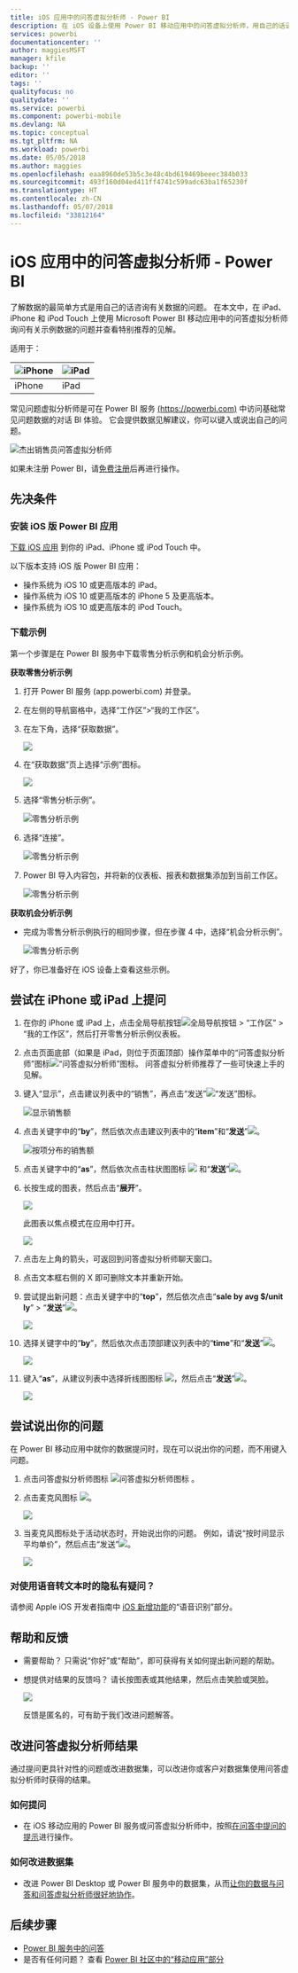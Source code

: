 ```yaml
---
title: iOS 应用中的问答虚拟分析师 - Power BI
description: 在 iOS 设备上使用 Power BI 移动应用中的问答虚拟分析师，用自己的话语来询问有关示例数据的问题。
services: powerbi
documentationcenter: ''
author: maggiesMSFT
manager: kfile
backup: ''
editor: ''
tags: ''
qualityfocus: no
qualitydate: ''
ms.service: powerbi
ms.component: powerbi-mobile
ms.devlang: NA
ms.topic: conceptual
ms.tgt_pltfrm: NA
ms.workload: powerbi
ms.date: 05/05/2018
ms.author: maggies
ms.openlocfilehash: eaa8960de53b5c3e48c4bd619469beeec384b033
ms.sourcegitcommit: 493f160d04ed411ff4741c599adc63ba1f65230f
ms.translationtype: HT
ms.contentlocale: zh-CN
ms.lasthandoff: 05/07/2018
ms.locfileid: "33812164"
---
```

# <a name="qa-virtual-analyst-in-ios-apps---power-bi"></a>iOS 应用中的问答虚拟分析师 - Power BI

了解数据的最简单方式是用自己的话咨询有关数据的问题。 在本文中，在 iPad、iPhone 和 iPod Touch 上使用 Microsoft Power BI 移动应用中的问答虚拟分析师询问有关示例数据的问题并查看特别推荐的见解。 

适用于：

| ![iPhone](media/mobile-apps-ios-qna/iphone-logo-50-px.png) | ![iPad](media/mobile-apps-ios-qna/ipad-logo-50-px.png) |
|:--- |:--- |
| iPhone |iPad |

常见问题虚拟分析师是可在 Power BI 服务 [(https://powerbi.com)](https://powerbi.com) 中访问基础常见问题数据的对话 BI 体验。 它会提供数据见解建议，你可以键入或说出自己的问题。

![杰出销售员问答虚拟分析师](media/mobile-apps-ios-qna/power-bi-ios-q-n-a-top-sale-intro.png)

如果未注册 Power BI，请[免费注册](https://app.powerbi.com/signupredirect?pbi_source=web)后再进行操作。

## <a name="prerequisites"></a>先决条件

### <a name="install-the-power-bi-for-ios-app"></a>安装 iOS 版 Power BI 应用
[下载 iOS 应用](http://go.microsoft.com/fwlink/?LinkId=522062 "从 Apple App Store 下载 iPhone 应用") 到你的 iPad、iPhone 或 iPod Touch 中。

以下版本支持 iOS 版 Power BI 应用：
- 操作系统为 iOS 10 或更高版本的 iPad。
- 操作系统为 iOS 10 或更高版本的 iPhone 5 及更高版本。 
- 操作系统为 iOS 10 或更高版本的 iPod Touch。

### <a name="download-samples"></a>下载示例
第一个步骤是在 Power BI 服务中下载零售分析示例和机会分析示例。

**获取零售分析示例**

1. 打开 Power BI 服务 (app.powerbi.com) 并登录。

2. 在左侧的导航窗格中，选择“工作区”>“我的工作区”。

3. 在左下角，选择“获取数据”。
   
    ![](media/mobile-apps-ios-qna/power-bi-get-data.png)

3. 在“获取数据”页上选择“示例”图标。
   
   ![](media/mobile-apps-ios-qna/power-bi-samples-icon.png)

4. 选择“零售分析示例”。
 
    ![零售分析示例](media/mobile-apps-ios-qna/power-bi-rs.png)
 
8. 选择“连接”。  
  
   ![零售分析示例](media/mobile-apps-ios-qna/retail16.png)
   
5. Power BI 导入内容包，并将新的仪表板、报表和数据集添加到当前工作区。
   
   ![零售分析示例](media/mobile-apps-ios-qna/power-bi-service-retail-sample.png)

**获取机会分析示例**

- 完成为零售分析示例执行的相同步骤，但在步骤 4 中，选择“机会分析示例”。

    ![零售分析示例](media/mobile-apps-ios-qna/power-bi-oa.png)
  
好了，你已准备好在 iOS 设备上查看这些示例。

## <a name="try-asking-questions-on-your-iphone-or-ipad"></a>尝试在 iPhone 或 iPad 上提问
1. 在你的 iPhone 或 iPad 上，点击全局导航按钮![全局导航按钮](media/mobile-ipad-app-get-started/power-bi-iphone-global-nav-button.png) > “工作区” > “我的工作区”，然后打开零售分析示例仪表板。

2. 点击页面底部（如果是 iPad，则位于页面顶部）操作菜单中的“问答虚拟分析师”图标![“问答虚拟分析师”图标](media/mobile-apps-ios-qna/power-bi-ios-q-n-a-icon.png)。
     问答虚拟分析师推荐了一些可快速上手的见解。
3. 键入“显示”，点击建议列表中的“销售”，再点击“发送”![“发送”图标](media/mobile-apps-ios-qna/power-bi-ios-qna-send-icon.png)。

    ![显示销售额](media/mobile-apps-ios-qna/power-bi-ios-q-n-a-show-sales.png)
4. 点击关键字中的“**by**”，然后依次点击建议列表中的“**item**”和“**发送**”![](media/mobile-apps-ios-qna/power-bi-ios-qna-send-icon.png)。

    ![按项分布的销售额](media/mobile-apps-ios-qna/power-bi-ios-q-n-a-sale-by-item.png)
5. 点击关键字中的“**as**”，然后依次点击柱状图图标 ![](media/mobile-apps-ios-qna/power-bi-ios-q-n-a-column-chart-icon.png) 和“**发送**”![](media/mobile-apps-ios-qna/power-bi-ios-qna-send-icon.png)。
6. 长按生成的图表，然后点击“**展开**”。

    ![](media/mobile-apps-ios-qna/power-bi-ios-q-n-a-tap-expand-feedback.png)

    此图表以焦点模式在应用中打开。

    ![](media/mobile-apps-ios-qna/power-bi-ios-q-n-a-expanded-chart.png)
7. 点击左上角的箭头，可返回到问答虚拟分析师聊天窗口。
8. 点击文本框右侧的 X 即可删除文本并重新开始。
9. 尝试提出新问题：点击关键字中的“**top**”，然后依次点击“**sale by avg $/unit ly**” > “**发送**”![](media/mobile-apps-ios-qna/power-bi-ios-qna-send-icon.png)。

    ![](media/mobile-apps-ios-qna/power-bi-ios-q-n-a-top-sale-2.png)
10. 选择关键字中的“**by**”，然后依次点击顶部建议列表中的“**time**”和“**发送**”![](media/mobile-apps-ios-qna/power-bi-ios-qna-send-icon.png)。

     ![](media/mobile-apps-ios-qna/power-bi-ios-q-n-a-top-sale-by-time.png)
11. 键入“**as**”，从建议列表中选择折线图图标 ![](media/mobile-apps-ios-qna/power-bi-ios-q-n-a-line-chart-icon.png)，然后点击“**发送**”![](media/mobile-apps-ios-qna/power-bi-ios-qna-send-icon.png)。

    ![](media/mobile-apps-ios-qna/power-bi-ios-q-n-a-top-sale-as-line.png)

## <a name="try-saying-your-questions"></a>尝试说出你的问题
在 Power BI 移动应用中就你的数据提问时，现在可以说出你的问题，而不用键入问题。

1. 点击问答虚拟分析师图标 ![问答虚拟分析师图标](media/mobile-apps-ios-qna/power-bi-ios-q-n-a-icon.png) 。
2. 点击麦克风图标 ![](media/mobile-apps-ios-qna/power-bi-ios-qna-mic-icon.png)。

    ![](media/mobile-apps-ios-qna/power-bi-ios-qna-mic-on.png)

1. 当麦克风图标处于活动状态时，开始说出你的问题。 例如，请说“按时间显示平均单价”，然后点击“发送”![](media/mobile-apps-ios-qna/power-bi-ios-qna-send-icon.png)。

    ![](media/mobile-apps-ios-qna/power-bi-ios-qna-speech-complete.png)

### <a name="questions-about-privacy-when-using-speech-to-text"></a>对使用语音转文本时的隐私有疑问？
请参阅 Apple iOS 开发者指南中 [iOS 新增功能](https://go.microsoft.com/fwlink/?linkid=845624)的“语音识别”部分。

## <a name="help-and-feedback"></a>帮助和反馈
* 需要帮助？ 只需说“你好”或“帮助”，即可获得有关如何提出新问题的帮助。
* 想提供对结果的反馈吗？ 请长按图表或其他结果，然后点击笑脸或哭脸。

    ![](media/mobile-apps-ios-qna/power-bi-ios-q-n-a-tap-feedback.png)

    反馈是匿名的，可有助于我们改进问题解答。

## <a name="enhance-your-qa-virtual-analyst-results"></a>改进问答虚拟分析师结果
通过提问更具针对性的问题或改进数据集，可以改进你或客户对数据集使用问答虚拟分析师时获得的结果。

### <a name="how-to-ask-questions"></a>如何提问
* 在 iOS 移动应用的 Power BI 服务或问答虚拟分析师中，按照[在问答中提问的提示](service-q-and-a-tips.md)进行操作。

### <a name="how-to-enhance-the-dataset"></a>如何改进数据集
* 改进 Power BI Desktop 或 Power BI 服务中的数据集，从而[让你的数据与问答和问答虚拟分析师很好地协作](service-prepare-data-for-q-and-a.md)。

## <a name="next-steps"></a>后续步骤
* [Power BI 服务中的问答](power-bi-q-and-a.md)
* 是否有任何问题？ 查看 [Power BI 社区中的“移动应用”部分](https://go.microsoft.com/fwlink/?linkid=839277)
